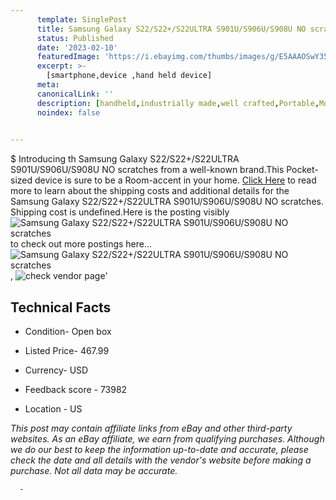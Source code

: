 ```yaml
---
      template: SinglePost
      title: Samsung Galaxy S22/S22+/S22ULTRA S901U/S906U/S908U NO scratches
      status: Published
      date: '2023-02-10'
      featuredImage: 'https://i.ebayimg.com/thumbs/images/g/E5AAAOSwY35jUCDS/s-l225.jpg'
      excerpt: >-
        [smartphone,device ,hand held device]
      meta:
      canonicalLink: ''
      description: [handheld,industrially made,well crafted,Portable,Mobile,Compact,Convenient,Lightweight,Maneuverable,Man-portable,Miniature,Carriable,Hand-held,Light,Holdable,Transportable,Mobile device,Pocket-sized,On-the-go,Wireless,Cordless,Compact size,Convenient size, smartphone,device ,hand held device]
      noindex: false
      

---
```

$
      Introducing th Samsung Galaxy S22/S22+/S22ULTRA S901U/S906U/S908U NO scratches from a well-known brand.This Pocket-sized device  is sure to be a Room-accent in your home. [Click Here](https://www.ebay.com/itm/403948880829?hash=item5e0d3ac3bd%3Ag%3AE5AAAOSwY35jUCDS&mkevt=1&mkcid=1&mkrid=711-53200-19255-0&campid=%253CePNCampaignId%253E&customid=%253CreferenceId%253E&toolid=10049) to read more to learn about the shipping costs and additional details for the Samsung Galaxy S22/S22+/S22ULTRA S901U/S906U/S908U NO scratches. Shipping cost is undefined.Here is the posting visibly ![Samsung Galaxy S22/S22+/S22ULTRA S901U/S906U/S908U NO scratches](https://i.ebayimg.com/thumbs/images/g/E5AAAOSwY35jUCDS/s-l225.jpg) to check out more postings here... ![Samsung Galaxy S22/S22+/S22ULTRA S901U/S906U/S908U NO scratches](https://i.ebayimg.com/images/g/E5AAAOSwY35jUCDS/s-l640.jpg), ![check vendor page]()'

      

 ## Technical Facts 



     
      

 - Condition- Open box 


      

 - Listed Price- 467.99 


      

 - Currency- USD 


      

 - Feedback score - 73982 


      

 - Location - US 


      
      

 *_This post may contain affiliate links from eBay and other third-party websites. As an eBay affiliate, we earn from qualifying purchases. Although we do our best to keep the information up-to-date and accurate, please check the date and all details with the vendor's website before making a purchase. Not all data may be accurate._*




      -
